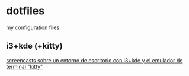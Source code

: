 # dotfiles
my configuration files

## i3+kde (+kitty)

[screencasts sobre un entorno de escritorio con i3+kde y el emulador de terminal "kitty"](https://fediverse.tv/videos/watch/playlist/70430a88-62d5-46eb-8f58-ca8es9ad826d5)
